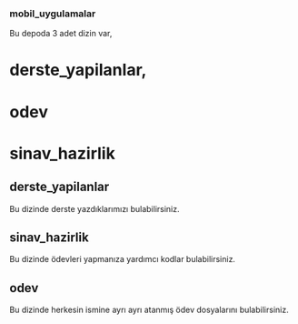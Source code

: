 ### mobil_uygulamalar

Bu depoda 3 adet dizin var, 
# derste_yapilanlar, 
# odev
# sinav_hazirlik

## derste_yapilanlar
Bu dizinde derste yazdıklarımızı bulabilirsiniz.

## sinav_hazirlik
Bu dizinde ödevleri yapmanıza yardımcı kodlar bulabilirsiniz.

## odev

Bu dizinde herkesin ismine ayrı ayrı atanmış ödev dosyalarını bulabilirsiniz.
